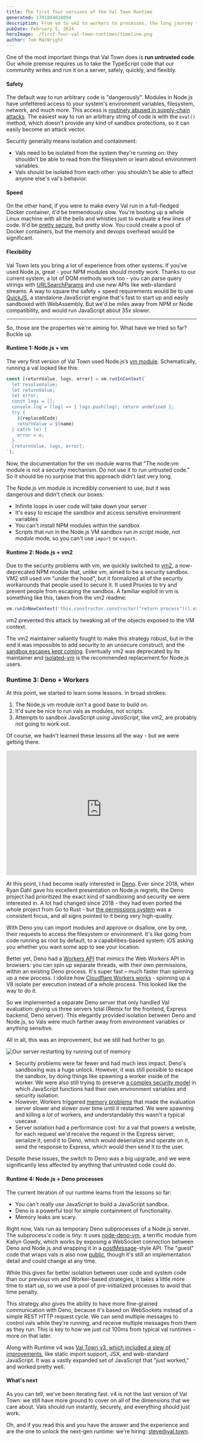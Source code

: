 ```yaml
---
title: The first four versions of the Val Town Runtime
generated: 1701894028894
description: From vm to vm2 to workers to processes, the long journey to how we run vals today
pubDate: February 5, 2024
heroImage: ./first-four-val-town-runtimes/timeline.png
author: Tom MacWright
---
```


One of the most important things that Val Town does is **run untrusted code**.
Our whole premise requires us to take the TypeScript code that our community
writes and run it on a server, safely, quickly, and flexibly.

#### Safety

The default way to run arbitrary code is "dangerously". Modules in Node.js have unfettered
access to your system's environment variables, filesystem, network, and much
more. This access is [routinely abused in supply-chain attacks](https://socket.dev/blog/inside-node-modules).
The easiest way to run an arbitrary string of code is with the `eval()` method,
which doesn't provide any kind of sandbox protections, so it can easily become
an attack vector.

Security generally means isolation and containment:

- Vals need to be isolated from the system they're running on: they shouldn't
  be able to read from the filesystem or learn about environment variables.
- Vals should be isolated from each other: you shouldn't be able to affect
  anyone else's val's behavior.

#### Speed

On the other hand, if you were to make every Val run in a full-fledged Docker
container, it'd be tremendously slow. You're booting up a whole Linux machine
with all the bells and whistles just to evaluate a few lines of code. It'd be
[pretty secure](https://docs.docker.com/engine/security/#conclusions), but
pretty slow.
You could create a pool of Docker containers, but the memory and devops overhead
would be significant.

#### Flexibility

Val Town lets you bring a lot of experience from other systems. If you've used
Node.js, great - your NPM modules should mostly work. Thanks to our current system,
a lot of DOM methods work too - you can parse query strings with [URLSearchParams](https://developer.mozilla.org/en-US/docs/Web/API/URLSearchParams) and use new APIs
like web-standard streams. A way to square the safety + speed requirements
would be to use [QuickJS](https://bellard.org/quickjs/), a standalone JavaScript
engine that's fast to start up and easily sandboxed with WebAssembly. But
we'd be miles away from NPM or Node compatibility, and would run JavaScript
about 35x slower.

---

So, those are the properties we're aiming for. What have we tried so far? Buckle up.

#### Runtime 1: Node.js + vm

The very first version of Val Town used Node.js’s [vm module](https://nodejs.org/api/vm.html).
Schematically, running a val looked like this:

```ts
const [returnValue, logs, error] = vm.runInContext(`
  let resolveValue;
  let returnValue;
  let error;
  const logs = [];
  console.log = (log) => { logs.push(log); return undefined };
  try {
    ${replacedCode}
    returnValue = ${name}
  } catch (e) {
    error = e;
  }
  [returnValue, logs, error];
`);
```

Now, the documentation for the vm module warns that "The node:vm module
is not a security mechanism. Do not use it to run untrusted code."
So it should be no surprise that this approach didn't last very long.

The Node.js vm module is incredibly convenient to use, but it was dangerous and
didn't check our boxes:

- Infinite loops in user code will take down your server
- It's easy to escape the sandbox and access sensitive environment variables
- You can't install NPM modules within the sandbox
- Scripts that run in the Node.js VM sandbox run in _script_ mode, not _module_
  mode, so you can't use `import` or `export`.

#### Runtime 2: Node.js + vm2

Due to the security problems with vm, we quickly switched
to [vm2](https://github.com/patriksimek/vm2), a now-deprecated NPM module
that, unlike vm, aimed to be a security sandbox. VM2 still used
vm "under the hood", but it formalized all of the security workarounds
that people used to secure it. It used Proxies to try and prevent people
from escaping the sandbox. A familiar exploit in vm is something like
this, taken from the vm2 readme:

```ts
vm.runInNewContext('this.constructor.constructor("return process")().exit()');
```

vm2 prevented this attack by tweaking all of the objects exposed to the
VM context.

The vm2 maintainer valiantly fought to make this strategy robust, but in
the end it was impossible to add security to an unsecure construct,
and the [sandbox escapes kept coming](https://github.com/patriksimek/vm2/security).
Eventually vm2 was deprecated by its maintainer and [isolated-vm](https://github.com/laverdet/isolated-vm)
is the recommended replacement for Node.js users.

### Runtime 3: Deno + Workers

At this point, we started to learn some lessons. In broad strokes:

1. The Node.js vm module isn't a good base to build on.
2. It'd sure be nice to run vals as modules, not scripts.
3. Attempts to sandbox JavaScript _using JavaScript_, like vm2,
   are probably not going to work out.

Of course, we hadn't learned these lessons all the way - but we were
getting there.

<iframe width="100%" height="330" src="https://www.youtube-nocookie.com/embed/M3BM9TB-8yA?si=aitL7GwzWEd99zfS" title="YouTube video player" frameborder="0" allow="accelerometer; autoplay; clipboard-write; encrypted-media; gyroscope; picture-in-picture; web-share" allowfullscreen></iframe>

At this point, I had become really interested in [Deno](https://deno.com/). Ever since
2018, when Ryan Dahl gave his excellent presentation on Node.js regrets,
the Deno project had prioritized the exact kind of sandboxing and security
we were interested in. A lot had changed since 2018 - they had even
ported the whole project from Go to Rust -
but [the permissions system](https://docs.deno.com/runtime/manual/basics/permissions#permissions-list) was a consistent focus, and
all signs pointed to it being very high-quality.

With Deno you can import modules and approve or disallow, one by one, their
requests to access the filesystem or environment. It's like going from code
running as root by default, to a capabilities-based system: iOS asking you
whether you want some app to see your location.

Better yet, Deno had a [Workers API](https://docs.deno.com/runtime/manual/runtime/workers)
that mimics the Web Workers API in browsers: you can spin up separate threads,
with their own permissions, within an existing Deno process. It's super fast –
much faster than spinning up a new process. I idolize how [Cloudflare Workers works](https://developers.cloudflare.com/workers/reference/how-workers-works/) - spinning
up a V8 isolate per execution instead of a whole process. This looked
like the way to do it.

So we implemented a separate Deno server that only handled Val evaluation: giving
us three servers total (Remix for the frontend, Express backend, Deno server).
This elegantly provided isolation between Deno and Node.js, so Vals were much
farther away from environment variables or anything sensitive.

All in all, this was an improvement, but we still had further to go.

![Our server restarting by running out of memory](./first-four-val-town-runtimes/memory.png)

- Security problems were far fewer and had much less impact. Deno's sandboxing
  was a huge unlock. However, it was still possible to escape the sandbox, by
  doing things like spawning a worker inside of the worker. We were also still
  trying to preserve [a complex security model](https://blog.val.town/blog/restricted-library-mode/)
  in which JavaScript functions had their own environment variables and
  security isolation.
- However, Workers triggered [memory problems](https://github.com/denoland/deno/issues/18414)
  that made the evaluation server slower and slower over time until it restarted.
  We were spawning and killing a _lot_ of workers, and understandably this
  wasn't a typical usecase.
- Server isolation had a performance cost: for a val that powers a website, for each
  request we'd receive the request in the Express server, serialize it, send
  it to Deno, which would deserialize and operate on it, send the response to Express,
  which would then send it to the user.

Despite these issues, the switch to Deno was a big upgrade, and we were significantly
less affected by anything that untrusted code could do.

#### Runtime 4: Node.js + Deno processes

The current iteration of our runtime learns from the lessons so far:

- You can't really use JavaScript to build a JavaScript sandbox.
- Deno is a powerful tool for simple containment of functionality.
- Memory leaks are scary.

Right now, Vals run as temporary Deno subprocesses of a Node.js server.
The subprocess's code is tiny: it uses [node-deno-vm](https://github.com/casual-simulation/node-deno-vm),
a terrific module from Kallyn Gowdy, which works by exposing a WebSocket
connection between Deno and Node.js and wrapping it in
a [postMessage](https://developer.mozilla.org/en-US/docs/Web/API/Window/postMessage)-style API.
The "guest" code that wraps vals is also now [public](https://esm.town/guest.ts),
though it's still an implementation detail and could change at any time.

While this gives far better isolation between user code and system code
than our previous vm and Worker-based strategies, it takes a little more
time to start up, so we use a pool of pre-initialized processes to
avoid that time penalty.

This strategy also gives the ability to have more fine-grained communication
with Deno, because it's based on WebSockets instead of a simple REST
HTTP request cycle. We can send multiple messages to control vals while
they're running, and receive multiple messages from them as they run.
This is key to how we just cut 100ms from typical val runtimes - more on
that later.

Along with Runtime v4 was [Val Town v3, which included a slew of improvements](https://blog.val.town/blog/introducing-val-town-v3/),
like static import support, JSX, and web-standard JavaScript.
It was a vastly expanded set of JavaScript that "just worked,"
and worked pretty well.

#### What's next

As you can tell, we've been iterating fast. v4 is not the last version of
Val Town: we still have more ground to cover on all of the dimensions that we
care about. Vals should run instantly, securely, and everything should just
work.

Oh, and if you read this and you have the answer and the experience and are the
one to unlock the next-gen runtime: we're hiring: [steve@val.town](mailto:steve@val.town).
